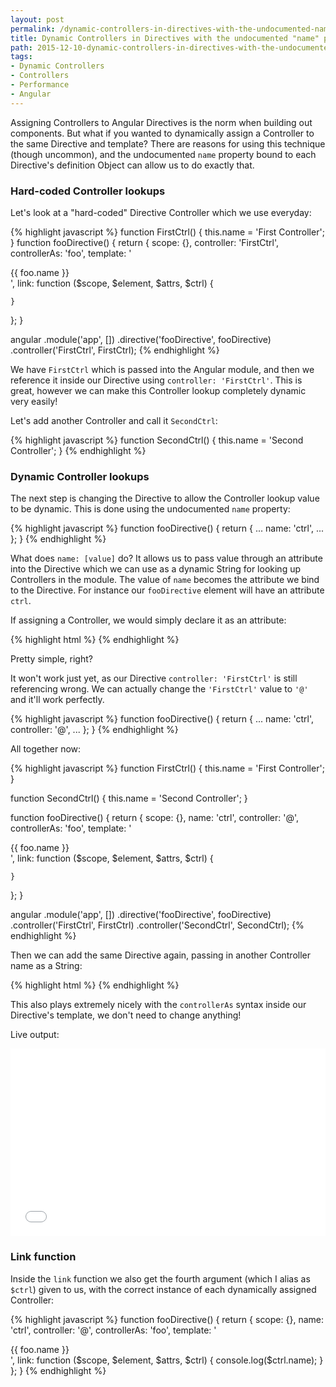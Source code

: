```yaml
---
layout: post
permalink: /dynamic-controllers-in-directives-with-the-undocumented-name-property
title: Dynamic Controllers in Directives with the undocumented "name" property
path: 2015-12-10-dynamic-controllers-in-directives-with-the-undocumented-name-property.md
tags:
- Dynamic Controllers
- Controllers
- Performance
- Angular
---
```


Assigning Controllers to Angular Directives is the norm when building out components. But what if you wanted to dynamically assign a Controller to the same Directive and template? There are reasons for using this technique (though uncommon), and the undocumented `name` property bound to each Directive's definition Object can allow us to do exactly that.

### Hard-coded Controller lookups

Let's look at a "hard-coded" Directive Controller which we use everyday:

{% highlight javascript %}
function FirstCtrl() {
  this.name = 'First Controller';
}
function fooDirective() {
  return {
    scope: {},
    controller: 'FirstCtrl',
    controllerAs: 'foo',
    template: '<div>{{ foo.name }}</div>',
    link: function ($scope, $element, $attrs, $ctrl) {
    
    }
  };
}

angular
  .module('app', [])
  .directive('fooDirective', fooDirective)
  .controller('FirstCtrl', FirstCtrl);
{% endhighlight %}

We have `FirstCtrl` which is passed into the Angular module, and then we reference it inside our Directive using `controller: 'FirstCtrl'`. This is great, however we can make this Controller lookup completely dynamic very easily!

Let's add another Controller and call it `SecondCtrl`:

{% highlight javascript %}
function SecondCtrl() {
  this.name = 'Second Controller';
}
{% endhighlight %}

### Dynamic Controller lookups

The next step is changing the Directive to allow the Controller lookup value to be dynamic. This is done using the undocumented `name` property:

{% highlight javascript %}
function fooDirective() {
  return {
    ...
    name: 'ctrl',
    ...
  };
}
{% endhighlight %}

What does `name: [value]` do? It allows us to pass value through an attribute into the Directive which we can use as a dynamic String for looking up Controllers in the module. The value of `name` becomes the attribute we bind to the Directive. For instance our `fooDirective` element will have an attribute `ctrl`.

If assigning a Controller, we would simply declare it as an attribute:

{% highlight html %}
<foo-directive ctrl="FirstCtrl"></foo-directive>
{% endhighlight %}

Pretty simple, right?

It won't work just yet, as our Directive `controller: 'FirstCtrl'` is still referencing wrong. We can actually change the `'FirstCtrl'` value to `'@'` and it'll work perfectly.

{% highlight javascript %}
function fooDirective() {
  return {
    ...
    name: 'ctrl',
    controller: '@',
    ...
  };
}
{% endhighlight %}

All together now:

{% highlight javascript %}
function FirstCtrl() {
  this.name = 'First Controller';
}

function SecondCtrl() {
  this.name = 'Second Controller';
}

function fooDirective() {
  return {
    scope: {},
    name: 'ctrl',
    controller: '@',
    controllerAs: 'foo',
    template: '<div>{{ foo.name }}</div>',
    link: function ($scope, $element, $attrs, $ctrl) {
    
    }
  };
}
  
angular
  .module('app', [])
  .directive('fooDirective', fooDirective)
  .controller('FirstCtrl', FirstCtrl)
  .controller('SecondCtrl', SecondCtrl);
{% endhighlight %}

Then we can add the same Directive again, passing in another Controller name as a String:

{% highlight html %}
<foo-directive ctrl="FirstCtrl"></foo-directive>
<foo-directive ctrl="SecondCtrl"></foo-directive>
{% endhighlight %}

This also plays extremely nicely with the `controllerAs` syntax inside our Directive's template, we don't need to change anything!

Live output:

<iframe width="100%" height="300" src="//jsfiddle.net/toddmotto/2k6xyscc/embedded/result,js,html" allowfullscreen="allowfullscreen" frameborder="0"></iframe>

### Link function

Inside the `link` function we also get the fourth argument (which I alias as `$ctrl`) given to us, with the correct instance of each dynamically assigned Controller:


{% highlight javascript %}
function fooDirective() {
  return {
    scope: {},
    name: 'ctrl',
    controller: '@',
    controllerAs: 'foo',
    template: '<div>{{ foo.name }}</div>',
    link: function ($scope, $element, $attrs, $ctrl) {
      console.log($ctrl.name);
    }
  };
}
{% endhighlight %}
